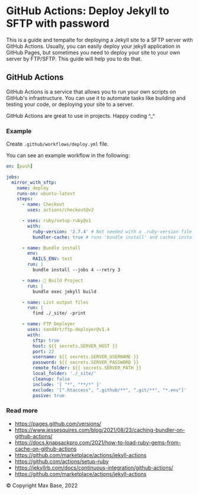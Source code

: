# GitHub Actions: Deploy Jekyll to SFTP with password

This is a guide and tempalte for deploying a Jekyll site to a SFTP server with GitHub Actions. Usually, you can easily deploy your jekyll application in GitHub Pages, but sometimes you need to deploy your site to your own server by FTP/SFTP. This guide will help you to do that.

## GitHub Actions

GitHub Actions is a service that allows you to run your own scripts on GitHub's infrastructure. You can use it to automate tasks like building and testing your code, or deploying your site to a server.

GitHub Actions are great to use in projects. Happy coding ^_^

### Example

Create `.github/workflows/deploy.yml` file.

You can see an example workflow in the following:

```yml
on: [push]

jobs:
  mirror_with_sftp:
    name: deploy
    runs-on: ubuntu-latest
    steps:
      - name: Checkout
        uses: actions/checkout@v2

      - uses: ruby/setup-ruby@v1
        with:
          ruby-version: '2.7.4' # Not needed with a .ruby-version file
          bundler-cache: true # runs 'bundle install' and caches installed gems automatically

      - name: Bundle install
        env:
          RAILS_ENV: test
        run: |
          bundle install --jobs 4 --retry 3

      - name: 🔨 Build Project
        run: |
          bundle exec jekyll build

      - name: List output files
        run: |
          find ./_site/ -print

      - name: FTP Deployer
        uses: sand4rt/ftp-deployer@v1.4
        with:
          sftp: true
          host: ${{ secrets.SERVER_HOST }}
          port: 22
          username: ${{ secrets.SERVER_USERNAME }}
          password: ${{ secrets.SERVER_PASSWORD }}
          remote_folder: ${{ secrets.SERVER_PATH }}
          local_folder: './_site/'
          cleanup: false
          include: '[ "*", "**/*" ]'
          exclude: '[".htaccess", ".github/**", ".git/**", "*.env"]'
          pasive: true
```

### Read more

- https://pages.github.com/versions/
- https://www.jessesquires.com/blog/2021/08/23/caching-bundler-on-github-actions/
- https://docs.knapsackpro.com/2021/how-to-load-ruby-gems-from-cache-on-github-actions
- https://github.com/marketplace/actions/jekyll-actions
- https://github.com/actions/setup-ruby
- https://jekyllrb.com/docs/continuous-integration/github-actions/
- https://github.com/marketplace/actions/jekyll-actions

© Copyright Max Base, 2022
